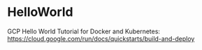 # HelloWorld
GCP Hello World Tutorial for Docker and Kubernetes: https://cloud.google.com/run/docs/quickstarts/build-and-deploy
